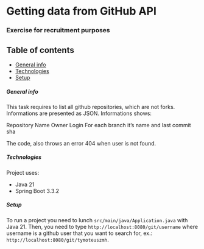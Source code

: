 # Getting data from GitHub API

### Exercise for recruitment purposes


## Table of contents
* [General info](#general-info)
* [Technologies](#technologies)
* [Setup](#setup)


##### General info
This task requires to list all github repositories, which are not forks. Informations are presented as JSON. Informations shows:

Repository Name
Owner Login
For each branch it’s name and last commit sha

The code, also throws an error 404 when user is not found.


##### Technologies
Project uses:
 * Java 21
 * Spring Boot 3.3.2


##### Setup
To run a project you need to lunch ```src/main/java/Application.java``` with Java 21.
Then, you need to type ```http://localhost:8080/git/username``` where username is a github user that you want to search for, ex.: ```http://localhost:8080/git/tymoteuszmh```.
